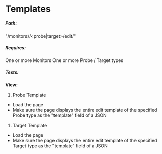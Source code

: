 # Templates

##### Path:
"/monitors/<id>/<probe|target>/edit/<type>"

##### Requires:
One or more Monitors
One or more Probe / Target types

##### Tests:
**View:**

1. Probe Template
  * Load the page
  * Make sure the page displays the entire edit template of the specified Probe type as the "template" field of a JSON
1. Target Template
  * Load the page
  * Make sure the page displays the entire edit template of the specified Target type as the "template" field of a JSON
